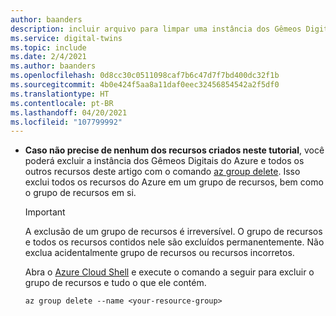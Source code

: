 ```yaml
---
author: baanders
description: incluir arquivo para limpar uma instância dos Gêmeos Digitais do Azure
ms.service: digital-twins
ms.topic: include
ms.date: 2/4/2021
ms.author: baanders
ms.openlocfilehash: 0d8cc30c0511098caf7b6c47d7f7bd400dc32f1b
ms.sourcegitcommit: 4b0e424f5aa8a11daf0eec32456854542a2f5df0
ms.translationtype: HT
ms.contentlocale: pt-BR
ms.lasthandoff: 04/20/2021
ms.locfileid: "107799992"
---
```

* **Caso não precise de nenhum dos recursos criados neste tutorial**, você poderá excluir a instância dos Gêmeos Digitais do Azure e todos os outros recursos deste artigo com o comando [az group delete](/cli/azure/group#az_group_delete). Isso exclui todos os recursos do Azure em um grupo de recursos, bem como o grupo de recursos em si.
    
    > [!IMPORTANT]
    > A exclusão de um grupo de recursos é irreversível. O grupo de recursos e todos os recursos contidos nele são excluídos permanentemente. Não exclua acidentalmente grupo de recursos ou recursos incorretos.
    
    Abra o [Azure Cloud Shell](https://shell.azure.com) e execute o comando a seguir para excluir o grupo de recursos e tudo o que ele contém.
    
    ```azurecli-interactive
    az group delete --name <your-resource-group>
    ```